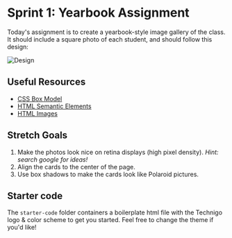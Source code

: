 # Sprint 1: Yearbook Assignment

Today's assignment is to create a yearbook-style image gallery of the class. It should include a square photo of each student, and should follow this design:

![Design](https://github.com/Technigo/assignment-1-yearbook/blob/master/design.png)

## Useful Resources

* [CSS Box Model](https://www.w3schools.com/css/css_boxmodel.asp)
* [HTML Semantic Elements](https://www.w3schools.com/html/html5_semantic_elements.asp)
* [HTML Images](https://www.w3schools.com/html/html_images.asp)

## Stretch Goals

1. Make the photos look nice on retina displays (high pixel density). _Hint: search google for ideas!_
1. Align the cards to the center of the page.
1. Use box shadows to make the cards look like Polaroid pictures.

## Starter code

The `starter-code` folder containers a boilerplate html file with the Technigo logo & color scheme to get you started. Feel free to change the theme if you'd like!
